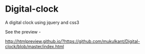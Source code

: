 # Digital-clock
A digital clock  using jquery and css3


See the preview -

http://htmlpreview.github.io/?https://github.com/mukulkant/Digital-clock/blob/master/index.html

